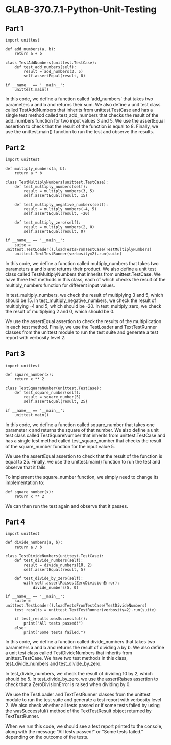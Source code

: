 # GLAB-370.7.1-Python-Unit-Testing


## Part 1


```
import unittest

def add_numbers(a, b):
    return a + b

class TestAddNumbers(unittest.TestCase):
    def test_add_numbers(self):
        result = add_numbers(3, 5)
        self.assertEqual(result, 8)

if __name__ == '__main__':
    unittest.main()

```

In this code, we define a function called 'add_numbers' that takes two parameters a and b and returns their sum. We also define a unit test class called TestAddNumbers that inherits from unittest.TestCase and has a single test method called test_add_numbers that checks the result of the add_numbers function for two input values 3 and 5. We use the assertEqual assertion to check that the result of the function is equal to 8. Finally, we use the unittest.main() function to run the test and observe the results.


## Part 2

```
import unittest

def multiply_numbers(a, b):
    return a * b

class TestMultiplyNumbers(unittest.TestCase):
    def test_multiply_numbers(self):
        result = multiply_numbers(3, 5)
        self.assertEqual(result, 15)

    def test_multiply_negative_numbers(self):
        result = multiply_numbers(-4, 5)
        self.assertEqual(result, -20)

    def test_multiply_zero(self):
        result = multiply_numbers(2, 0)
        self.assertEqual(result, 0)

if __name__ == '__main__':
    suite = unittest.TestLoader().loadTestsFromTestCase(TestMultiplyNumbers)
    unittest.TextTestRunner(verbosity=2).run(suite)
```
In this code, we define a function called multiply_numbers that takes two parameters a and b and returns their product. We also define a unit test class called TestMultiplyNumbers that inherits from unittest.TestCase. We have three test methods in this class, each of which checks the result of the multiply_numbers function for different input values.

In test_multiply_numbers, we check the result of multiplying 3 and 5, which should be 15. In test_multiply_negative_numbers, we check the result of multiplying -4 and 5, which should be -20. In test_multiply_zero, we check the result of multiplying 2 and 0, which should be 0.

We use the assertEqual assertion to check the results of the multiplication in each test method. Finally, we use the TestLoader and TextTestRunner classes from the unittest module to run the test suite and generate a test report with verbosity level 2.


## Part 3

```
import unittest

def square_number(x):
    return x ** 2

class TestSquareNumber(unittest.TestCase):
    def test_square_number(self):
        result = square_number(5)
        self.assertEqual(result, 25)

if __name__ == '__main__':
    unittest.main()

```

In this code, we define a function called square_number that takes one parameter x and returns the square of that number. We also define a unit test class called TestSquareNumber that inherits from unittest.TestCase and has a single test method called test_square_number that checks the result of the square_number function for the input value 5.

We use the assertEqual assertion to check that the result of the function is equal to 25. Finally, we use the unittest.main() function to run the test and observe that it fails.

To implement the square_number function, we simply need to change its implementation to:

```
def square_number(x):
    return x ** 2
```

We can then run the test again and observe that it passes.


## Part 4

```
import unittest

def divide_numbers(a, b):
    return a / b

class TestDivideNumbers(unittest.TestCase):
    def test_divide_numbers(self):
        result = divide_numbers(10, 2)
        self.assertEqual(result, 5)

    def test_divide_by_zero(self):
        with self.assertRaises(ZeroDivisionError):
            divide_numbers(5, 0)

if __name__ == '__main__':
    suite = unittest.TestLoader().loadTestsFromTestCase(TestDivideNumbers)
    test_results = unittest.TextTestRunner(verbosity=2).run(suite)

    if test_results.wasSuccessful():
        print("All tests passed!")
    else:
        print("Some tests failed.")
```

In this code, we define a function called divide_numbers that takes two parameters a and b and returns the result of dividing a by b. We also define a unit test class called TestDivideNumbers that inherits from unittest.TestCase. We have two test methods in this class, test_divide_numbers and test_divide_by_zero.

In test_divide_numbers, we check the result of dividing 10 by 2, which should be 5. In test_divide_by_zero, we use the assertRaises assertion to check that a ZeroDivisionError is raised when dividing by 0.

We use the TestLoader and TextTestRunner classes from the unittest module to run the test suite and generate a test report with verbosity level 2. We also check whether all tests passed or if some tests failed by using the wasSuccessful() method of the TextTestResult object returned by TextTestRunner.

When we run this code, we should see a test report printed to the console, along with the message "All tests passed!" or "Some tests failed." depending on the outcome of the tests.


